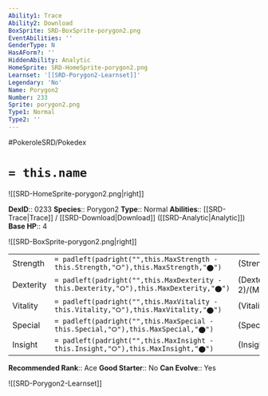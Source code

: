 ```yaml
---
Ability1: Trace
Ability2: Download
BoxSprite: SRD-BoxSprite-porygon2.png
EventAbilities: ''
GenderType: N
HasAForm?: ''
HiddenAbility: Analytic
HomeSprite: SRD-HomeSprite-porygon2.png
Learnset: '[[SRD-Porygon2-Learnset]]'
Legendary: 'No'
Name: Porygon2
Number: 233
Sprite: porygon2.png
Type1: Normal
Type2: ''
---
```


#PokeroleSRD/Pokedex

# `= this.name`

![[SRD-HomeSprite-porygon2.png|right]]

**DexID**:: 0233
**Species**:: Porygon2
**Type**:: Normal
**Abilities**:: [[SRD-Trace|Trace]] / [[SRD-Download|Download]] ([[SRD-Analytic|Analytic]])
**Base HP**:: 4

![[SRD-BoxSprite-porygon2.png|right]]

|           |                                                                                        |                                          |
| --------- | -------------------------------------------------------------------------------------- | ---------------------------------------- |
| Strength  | `= padleft(padright("",this.MaxStrength - this.Strength,"⭘"),this.MaxStrength,"⬤")`    | (Strength::2)/(MaxStrength::5)   |
| Dexterity | `= padleft(padright("",this.MaxDexterity - this.Dexterity,"⭘"),this.MaxDexterity,"⬤")` | (Dexterity:: 2)/(MaxDexterity::4) |
| Vitality  | `= padleft(padright("",this.MaxVitality - this.Vitality,"⭘"),this.MaxVitality,"⬤")`    | (Vitality::2)/(MaxVitality::5)   |
| Special   | `= padleft(padright("",this.MaxSpecial - this.Special,"⭘"),this.MaxSpecial,"⬤")`       | (Special::3)/(MaxSpecial::6)     |
| Insight   | `= padleft(padright("",this.MaxInsight - this.Insight,"⭘"),this.MaxInsight,"⬤")`       | (Insight::3)/(MaxInsight::6)     |

**Recommended Rank**:: Ace
**Good Starter**:: No
**Can Evolve**:: Yes

![[SRD-Porygon2-Learnset]]
